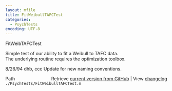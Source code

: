 ```yaml
---
layout: mfile
title: FitWeibullTAFCTest
categories:
  - PsychTests
encoding: UTF-8
---
```


FitWeibTAFCTest  

Simple test of our ability to fit a Weibull to TAFC data.  
The underlying routine requires the optimization toolbox.  

8/26/94     dhb, ccc        Update for new naming conventions.  


<div class="code_header" style="text-align:right;">
  <span style="float:left;">Path&nbsp;&nbsp;</span> <span class="counter">Retrieve <a href=
  "https://raw.github.com/Psychtoolbox-3/Psychtoolbox-3/beta/./PsychTests/FitWeibullTAFCTest.m">current version from GitHub</a> | View <a href=
  "https://github.com/Psychtoolbox-3/Psychtoolbox-3/commits/beta/./PsychTests/FitWeibullTAFCTest.m">changelog</a></span>
</div>
<div class="code">
  <code>./PsychTests/FitWeibullTAFCTest.m</code>
</div>
